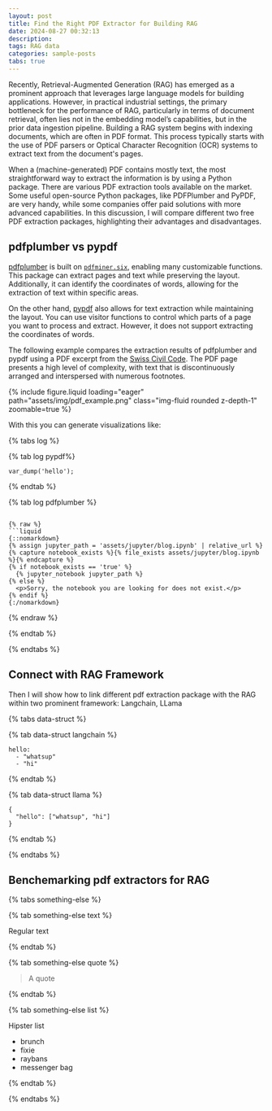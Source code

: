 ```yaml
---
layout: post
title: Find the Right PDF Extractor for Building RAG
date: 2024-08-27 00:32:13
description: 
tags: RAG data
categories: sample-posts
tabs: true
---
```


Recently, Retrieval-Augmented Generation (RAG) has emerged as a prominent approach that leverages large language models for building applications. However, in practical industrial settings, the primary bottleneck for the performance of RAG, particularly in terms of document retrieval, often lies not in the embedding model’s capabilities, but in the prior data ingestion pipeline. Building a RAG system begins with indexing documents, which are often in PDF format. This process typically starts with the use of PDF parsers or Optical Character Recognition (OCR) systems to extract text from the document's pages.


<!-- Recently, the new model [ColPali](https://arxiv.org/html/2407.01449v2) has attracte a lot of attention, for its use of a vision-language model to extract information for retrieval purposes. This approach demonstrates that leveraging recent Vision Language Models can produce high-quality, contextualized embeddings directly from images of document pages. -->

When a (machine-generated) PDF contains mostly text, the most straightforward way to extract the information is by using a Python package. There are various PDF extraction tools available on the market. Some useful open-source Python packages, like PDFPlumber and PyPDF, are very handy, while some companies offer paid solutions with more advanced capabilities. In this discussion, I will compare different two free PDF extraction packages, highlighting their advantages and disadvantages.



## pdfplumber vs pypdf 

[pdfplumber](https://github.com/jsvine/pdfplumber) is built on [`pdfminer.six`](https://github.com/goulu/pdfminer), enabling many customizable functions. This package can extract pages and text while preserving the layout. Additionally, it can identify the coordinates of words, allowing for the extraction of text within specific areas.

On the other hand, [pypdf](https://pypi.org/project/pypdf/) also allows for text extraction while maintaining the layout. You can use visitor functions to control which parts of a page you want to process and extract. However, it does not support extracting the coordinates of words.

The following example compares the extraction results of pdfplumber and pypdf using a PDF excerpt from the [Swiss Civil Code](https://www.fedlex.admin.ch/eli/cc/24/233_245_233/en). The PDF page presents a high level of complexity, with text that is discontinuously arranged and interspersed with numerous footnotes.


<div class="row mt-3">
    <div class="col-sm mt-3 mt-md-0">
        {% include figure.liquid loading="eager" path="assets/img/pdf_example.png" class="img-fluid rounded z-depth-1" zoomable=true %}
    </div>
    
</div>



With this you can generate visualizations like:

{% tabs log %}

{% tab log pypdf%}

```pypdf
var_dump('hello');
```

{% endtab %}

{% tab log pdfplumber %}

```pdfplumber

{% raw %}
```liquid
{::nomarkdown}
{% assign jupyter_path = 'assets/jupyter/blog.ipynb' | relative_url %}
{% capture notebook_exists %}{% file_exists assets/jupyter/blog.ipynb %}{% endcapture %}
{% if notebook_exists == 'true' %}
  {% jupyter_notebook jupyter_path %}
{% else %}
  <p>Sorry, the notebook you are looking for does not exist.</p>
{% endif %}
{:/nomarkdown}
```

{% endraw %}


{% endtab %}


{% endtabs %}

## Connect with RAG Framework 

Then I will show how to link different pdf extraction package with
the RAG within two prominent framework: Langchain, LLama

{% tabs data-struct %}

{% tab data-struct langchain %}

```langchain
hello:
  - "whatsup"
  - "hi"
```

{% endtab %}

{% tab data-struct llama %}

```Llama
{
  "hello": ["whatsup", "hi"]
}
```

{% endtab %}

{% endtabs %}

## Benchemarking pdf extractors for RAG

{% tabs something-else %}

{% tab something-else text %}

Regular text

{% endtab %}

{% tab something-else quote %}

> A quote

{% endtab %}

{% tab something-else list %}

Hipster list

- brunch
- fixie
- raybans
- messenger bag

{% endtab %}

{% endtabs %}
